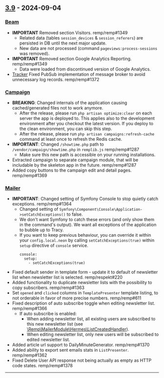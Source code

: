 ## [3.9] - 2024-09-04

### [Beam]

- **IMPORTANT** Removed section Visitors. remp/remp#1349
    - Related data (tables `session_devices` & `session_referers`) are persisted in DB until the next major update.
    - New data are not processed (command `pageviews:process-sessions` was removed).
- **IMPORTANT** Removed section Google Analytics Reporting. remp/remp#1349
    - Data were loaded from discontinued version of Google Analytics.
- [Tracker] Fixed PubSub implementation of message broker to avoid unnecessary log records. remp/remp#1372

### [Campaign]

- **BREAKING**: Changed internals of the application causing cached/generated files not to work anymore.
    - After the release, please run `php artisan optimize:clear` on each server the app is deployed to. This applies also to the development environment after you checkout the latest version. If you deploy to the clean environment, you can skip this step.
    - After the release, please run `php artisan campaigns:refresh-cache` command at least once to refresh the Redis cache.
- **IMPORTANT**: Changed `/showtime.php` path to `/vendor/campaign/showtime.php` in `remplib.js` remp/remp#1287
    - Make sure this new path is accessible on your running installations.
- Extracted campaign to separate campaign module, that will be includable by the skeleton app in the future. remp/remp#1287
- Added copy buttons to the campaign edit and detail pages. remp/remp#1369

### [Mailer]

- **IMPORTANT**: Changed setting of Symfony Console to stop quietly catch exceptions. remp/remp#1364
    - Changed setting of `Symfony\Component\Console\Application->setCatchExceptions()` to false.
    - We don't want Symfony to catch these errors (and only show them in the command's output). We want all exceptions of the application to bubble up to Tracy.
    - If you want to keep previous behaviour, you can override it within your `config.local.neon` by calling `setCatchExceptions(true)` within `setup` directive of `console` service.
      ```neon
      console:
        setup:
          - setCatchExceptions(true)
      ```
- Fixed default sender in template form - update it to default of newsletter list when newsletter list is selected. remp/respekt#220
- Added functionality to duplicate newsletter lists with the possibility to copy subscribers. remp/remp#1363
- Set `opened` and `clicked` columns in `TemplatePresenter` template listing, to not orderable in favor of more precise numbers. remp/remp#611
- Fixed description of auto subscribe toggle when editing newsletter list. remp/remp#1366
    - If auto subscribe is enabled:
        - When adding newsletter list, all existing users are subscribed to this new newsletter list (see [\Remp\MailerModule\Hermes\ListCreatedHandler](https://github.com/remp2020/mailer-module/blob/b63effb11421cd3582dc0280e6e5bf293223b3b2/src/Hermes/ListCreatedHandler.php#L48)).
        - When editing newsletter list, only new users will be subscribed to edited newsletter list.
- Added article url support to DailyMinuteGenerator. remp/remp#1370
- Added ability to export sent emails stats in `ListPresenter`. remp/remp#1362
- Fixed Delete User API response not being actually as empty as HTTP code states. remp/remp#1378

---

[3.9]: https://github.com/remp2020/remp/compare/3.8.0...3.9.0

[Beam]: https://github.com/remp2020/remp/tree/master/Beam
[Campaign]: https://github.com/remp2020/remp/tree/master/Campaign
[Mailer]: https://github.com/remp2020/remp/tree/master/Mailer
[Sso]: https://github.com/remp2020/remp/tree/master/Sso
[Segments]: https://github.com/remp2020/remp/tree/master/Beam/go/cmd/segments
[Tracker]: https://github.com/remp2020/remp/tree/master/Beam/go/cmd/tracker
